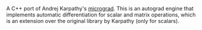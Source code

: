 A C++ port of Andrej Karpathy's [micrograd](https://github.com/karpathy/micrograd). This is an autograd engine that implements automatic differentiation for scalar and matrix operations, which is an extension over the original library by Karpathy (only for scalars).